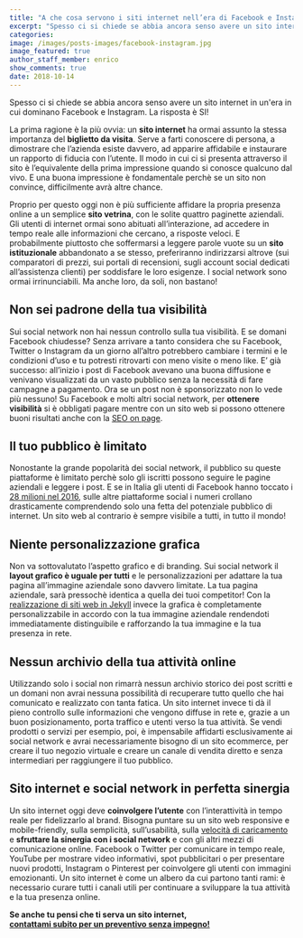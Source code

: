 ```yaml
---
title: "A che cosa servono i siti internet nell’era di Facebook e Instagram?"
excerpt: "Spesso ci si chiede se abbia ancora senso avere un sito internet in un'era in cui dominano Facebook e Instagram. La risposta è SI: scopri perchè!"
categories:
image: /images/posts-images/facebook-instagram.jpg
image_featured: true
author_staff_member: enrico
show_comments: true
date: 2018-10-14
---
```

Spesso ci si chiede se abbia ancora senso avere un sito internet in un'era in cui dominano Facebook e Instagram. La risposta è SI!

La prima ragione è la più ovvia: un **sito internet** ha ormai assunto la stessa importanza del **biglietto da visita**. Serve a farti conoscere di persona,  a dimostrare che l’azienda esiste davvero, ad apparire affidabile e instaurare un rapporto di fiducia con l’utente. Il modo in cui ci si presenta attraverso il sito è l’equivalente della prima impressione quando si conosce qualcuno dal vivo. E una buona impressione è fondamentale perchè se un sito non convince, difficilmente avrà altre chance.

Proprio per questo oggi non è più sufficiente affidare la propria presenza online a un semplice **sito vetrina**, con le solite quattro paginette aziendali. Gli utenti di internet ormai sono abituati all’interazione, ad accedere in tempo reale alle informazioni che cercano, a risposte veloci. E probabilmente piuttosto che soffermarsi a leggere parole vuote su un **sito istituzionale** abbandonato a se stesso, preferiranno indirizzarsi altrove (sui comparatori di prezzi, sui portali di recensioni, sugli account social dedicati all’assistenza clienti) per soddisfare le loro esigenze.
I social network sono ormai irrinunciabili. Ma anche loro, da soli, non bastano!

## Non sei padrone della tua visibilità

Sui social network non hai nessun controllo sulla tua visibilità. E se domani Facebook chiudesse?
Senza arrivare a tanto considera che su Facebook, Twitter o Instagram da un giorno all’altro potrebbero cambiare i termini e le condizioni d’uso e tu potresti ritrovarti con meno visite o meno like. E’ già successo: all’inizio i post di Facebook avevano una buona diffusione e venivano visualizzati da un vasto pubblico senza la necessità di fare campagne a pagamento. Ora se un post non è sponsorizzato non lo vede più nessuno!
Su Facebook e molti altri social network, per **ottenere visibilità** si è obbligati  pagare mentre con un sito web si possono ottenere buoni risultati anche con la [SEO on page](/consulente-seo-udine/).

## Il tuo pubblico è limitato

Nonostante la grande popolarità dei social network, il pubblico su queste piattaforme è limitato perchè solo gli iscritti possono seguire le pagine aziendali e leggere i post. E se in Italia gli utenti di Facebook hanno toccato i [28 milioni nel 2016](http://vincos.it/osservatorio-facebook/), sulle altre piattaforme social i numeri crollano drasticamente comprendendo solo una fetta del potenziale pubblico di internet.
Un sito web al contrario è sempre visibile a tutti, in tutto il mondo!

## Niente personalizzazione grafica

Non va sottovalutato l’aspetto grafico e di branding. Sui social network il **layout grafico è uguale per tutti** e le personalizzazioni per adattare la tua pagina all’immagine aziendale sono davvero limitate.
La tua pagina aziendale, sarà pressochè identica a quella dei tuoi competitor!
Con la [realizzazione di siti web in Jekyll](/contatti/) invece la grafica è completamente personalizzabile in accordo con la tua immagine aziendale rendendoti immediatamente distinguibile e rafforzando la tua immagine e la tua presenza in rete.

## Nessun archivio della tua attività online

Utilizzando solo i social non rimarrà nessun archivio storico dei post scritti e un domani non avrai nessuna possibilità di recuperare tutto quello che hai comunicato e realizzato con tanta fatica. Un sito internet invece ti dà il pieno controllo sulle informazioni che vengono diffuse in rete e, grazie a un buon posizionamento, porta traffico e utenti verso la tua attività. Se vendi prodotti o servizi per esempio, poi, è impensabile affidarti esclusivamente ai social network e avrai necessariamente bisogno di un sito ecommerce, per creare il tuo negozio virtuale e creare un canale di vendita diretto e senza intermediari per raggiungere il tuo pubblico.

## Sito internet e social network in perfetta sinergia

Un sito internet oggi deve **coinvolgere l’utente** con l’interattività in tempo reale per fidelizzarlo al brand.
Bisogna puntare su un sito web responsive e mobile-friendly, sulla semplicità, sull’usabilità, sulla [velocità di caricamento](/hosting/) e **sfruttare la sinergia con i social network** e con gli altri mezzi di comunicazione online. Facebook o Twitter per comunicare in tempo reale, YouTube per mostrare video informativi, spot pubblicitari o per presentare nuovi prodotti, Instagram o Pinterest per coinvolgere gli utenti con immagini emozionanti.
Un sito internet è come un albero da cui partono tanti rami: è necessario curare tutti i canali utili per continuare a sviluppare la tua attività e la tua presenza online.

**Se anche tu pensi che ti serva un sito internet, <br> [contattami subito per un preventivo senza impegno!](/contatti/)**
